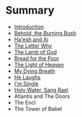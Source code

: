 # Summary

* [Introduction](README.md)
* [Behold, the Burning Bush](behold,_the_burning_bush.md)
* [Ha'esh and Ai](chapter1.md)
* [The Letter Why](the_letter_why.md)
* [The Lamb of God](the_lamb_of_god.md)
* [Bread for the Poor](bread_for_the_poor.md)
* [The Light of Heaven](the_light_of_heaven.md)
* [My Dying Breath](my_dying_breath.md)
* [He Laughs](hamd.md/he_laughs.md)
* [I'm Single](im_single.md)
* [Holy Water, Sang Rael](holy_water,_sang_rael.md)
* Atlantis and The Doors
* The Encl
* The Tower of Babel

